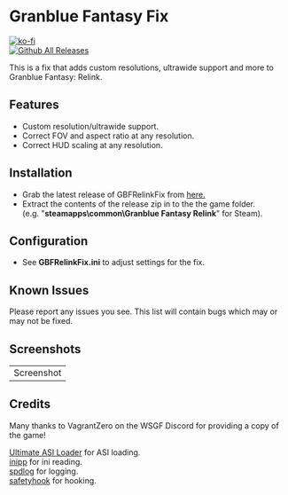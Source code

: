 # Granblue Fantasy Fix
[![ko-fi](https://ko-fi.com/img/githubbutton_sm.svg)](https://ko-fi.com/W7W01UAI9)</br>
[![Github All Releases](https://img.shields.io/github/downloads/Lyall/GBFRelinkFix/total.svg)](https://github.com/Lyall/GBFRelinkFix/releases)

This is a fix that adds custom resolutions, ultrawide support and more to Granblue Fantasy: Relink.<br />

## Features
- Custom resolution/ultrawide support.
- Correct FOV and aspect ratio at any resolution.
- Correct HUD scaling at any resolution.

## Installation
- Grab the latest release of GBFRelinkFix from [here.](https://github.com/Lyall/GBFRelinkFix/releases)
- Extract the contents of the release zip in to the the game folder.<br />(e.g. "**steamapps\common\Granblue Fantasy Relink**" for Steam).

## Configuration
- See **GBFRelinkFix.ini** to adjust settings for the fix.

## Known Issues
Please report any issues you see.
This list will contain bugs which may or may not be fixed.
  
## Screenshots

|  |
|:--:|
| Screenshot |

## Credits
Many thanks to VagrantZero on the WSGF Discord for providing a copy of the game!

[Ultimate ASI Loader](https://github.com/ThirteenAG/Ultimate-ASI-Loader) for ASI loading. <br />
[inipp](https://github.com/mcmtroffaes/inipp) for ini reading. <br />
[spdlog](https://github.com/gabime/spdlog) for logging. <br />
[safetyhook](https://github.com/cursey/safetyhook) for hooking.

